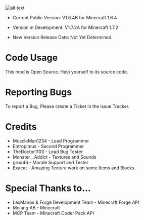 ![alt text](https://dl.dropbox.com/u/101772327/Craftable%20Mob%20Heads/download/logo.png "Logo")

* Current Public Version: V1.6.4B for Minecraft 1.6.4
* Version in Development: V1.7.2A for Minecraft 1.7.2

* New Version Release Date: Not Yet Determined.

Code Usage
==========
This mod is Open Source. Help yourself to its source code.

Reporting Bugs
===============
To report a Bug, Please create a Ticket in the Issue Tracker.

Credits
========
* MuscleMan1234 - Lead Programmer
* Entropimus -  Second Programmer
* TheDoctor1103 - Lead Bug Tester
* Monster__Addict - Textures and Sounds
* grod46 - Morale Support and Tester
* Exacat - Amazing Texture work on some Items and Blocks.

Special Thanks to...
=====================
* LexManos & Forge Development Team - Minecraft Forge API
* Mojang AB - Minecraft
* MCP Team - Minecraft Coder Pack API

